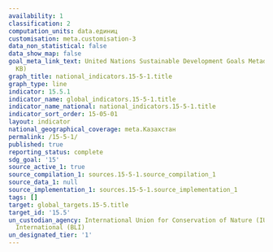 ```yaml
---
availability: 1
classification: 2
computation_units: data.единиц
customisation: meta.customisation-3
data_non_statistical: false
data_show_map: false
goal_meta_link_text: United Nations Sustainable Development Goals Metadata (PDF 440
  KB)
graph_title: national_indicators.15-5-1.title
graph_type: line
indicator: 15.5.1
indicator_name: global_indicators.15-5-1.title
indicator_name_national: national_indicators.15-5-1.title
indicator_sort_order: 15-05-01
layout: indicator
national_geographical_coverage: meta.Казахстан
permalink: /15-5-1/
published: true
reporting_status: complete
sdg_goal: '15'
source_active_1: true
source_compilation_1: sources.15-5-1.source_compilation_1
source_data_1: null
source_implementation_1: sources.15-5-1.source_implementation_1
tags: []
target: global_targets.15-5.title
target_id: '15.5'
un_custodian_agency: International Union for Conservation of Nature (IUCN) BirdLife
  International (BLI)
un_designated_tier: '1'
---
```

